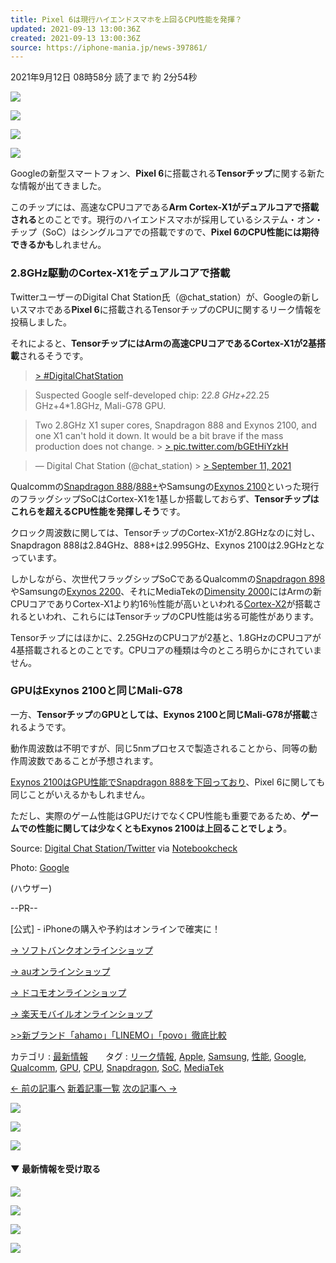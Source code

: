 ```yaml
---
title: Pixel 6は現行ハイエンドスマホを上回るCPU性能を発揮？
updated: 2021-09-13 13:00:36Z
created: 2021-09-13 13:00:36Z
source: https://iphone-mania.jp/news-397861/
---
```


2021年9月12日 08時58分
読了まで 約 2分54秒

[![](https://iphone-mania.jp/wp-content/themes/iphonemania/images/facebook40.png)](http://www.facebook.com/sharer.php?t=Pixel%206%E3%81%AF%E7%8F%BE%E8%A1%8C%E3%83%8F%E3%82%A4%E3%82%A8%E3%83%B3%E3%83%89%E3%82%B9%E3%83%9E%E3%83%9B%E3%82%92%E4%B8%8A%E5%9B%9E%E3%82%8BCPU%E6%80%A7%E8%83%BD%E3%82%92%E7%99%BA%E6%8F%AE%EF%BC%9F&u=https%3A%2F%2Fiphone-mania.jp%2Fnews-397861%2F)

[![](https://iphone-mania.jp/wp-content/themes/iphonemania/images/hanebu_2.png)](http://b.hatena.ne.jp/add?mode=confirm&url=https://iphone-mania.jp/news-397861/)

[![](https://iphone-mania.jp/wp-content/themes/iphonemania/images/pocket.png)](https://getpocket.com/edit?url=https%3A%2F%2Fiphone-mania.jp%2Fnews-397861%2F)

![](https://iphone-mania.jp/uploads/2021/08/Google_Tensor_Image_1UL11rg.max-1000x1000-1-e1628402211144.png)

Googleの新型スマートフォン、**Pixel 6**に搭載される**Tensorチップ**に関する新たな情報が出てきました。

このチップには、高速なCPUコアである**Arm Cortex-X1がデュアルコアで搭載される**とのことです。現行のハイエンドスマホが採用しているシステム・オン・チップ（SoC）はシングルコアでの搭載ですので、**Pixel 6のCPU性能には期待できるかも**しれません。

### 2.8GHz駆動のCortex-X1をデュアルコアで搭載

TwitterユーザーのDigital Chat Station氏（@chat_station）が、Googleの新しいスマホである**Pixel 6**に搭載されるTensorチップのCPUに関するリーク情報を投稿しました。

それによると、**TensorチップにはArmの高速CPUコアであるCortex-X1が2基搭載**されるそうです。

> [> #DigitalChatStation](https://twitter.com/hashtag/DigitalChatStation?src=hash&ref_src=twsrc%5Etfw)

> Suspected Google self-developed chip: 2*2.8 GHz+2*2.25 GHz+4*1.8GHz, Mali-G78 GPU.

> Two 2.8GHz X1 super cores, Snapdragon 888 and Exynos 2100, and one X1 can't hold it down. It would be a bit brave if the mass production does not change. > [> pic.twitter.com/bGEtHiYzkH](https://t.co/bGEtHiYzkH)

> — Digital Chat Station (@chat_station) > [> September 11, 2021](https://twitter.com/chat_station/status/1436634275265138693?ref_src=twsrc%5Etfw)

Qualcommの[Snapdragon 888](https://iphone-mania.jp/news-331971/)/[888+](https://iphone-mania.jp/news-378971/)やSamsungの[Exynos 2100](https://iphone-mania.jp/news-340307/)といった現行のフラッグシップSoCはCortex-X1を1基しか搭載しておらず、**Tensorチップはこれらを超えるCPU性能を発揮しそう**です。

クロック周波数に関しては、TensorチップのCortex-X1が2.8GHzなのに対し、Snapdragon 888は2.84GHz、888+は2.995GHz、Exynos 2100は2.9GHzとなっています。

しかしながら、次世代フラッグシップSoCであるQualcommの[Snapdragon 898](https://iphone-mania.jp/news-385692/)やSamsungの[Exynos 2200](https://iphone-mania.jp/news-397286/)、それにMediaTekの[Dimensity 2000](https://iphone-mania.jp/news-396209/)にはArmの新CPUコアでありCortex-X1より約16％性能が高いといわれる[Cortex-X2](https://iphone-mania.jp/news-370378/)が搭載されるといわれ、これらにはTensorチップのCPU性能は劣る可能性があります。

Tensorチップにはほかに、2.25GHzのCPUコアが2基と、1.8GHzのCPUコアが4基搭載されるとのことです。CPUコアの種類は今のところ明らかにされていません。

### GPUはExynos 2100と同じMali-G78

一方、**Tensorチップ**の**GPUとしては、Exynos 2100と同じMali-G78が搭載**されるようです。

動作周波数は不明ですが、同じ5nmプロセスで製造されることから、同等の動作周波数であることが予想されます。

[Exynos 2100はGPU性能でSnapdragon 888を下回っており](https://iphone-mania.jp/news-342709/)、Pixel 6に関しても同じことがいえるかもしれません。

ただし、実際のゲーム性能はGPUだけでなくCPU性能も重要であるため、**ゲームでの性能に関しては少なくともExynos 2100は上回ることでしょう**。

Source: [Digital Chat Station/Twitter](https://twitter.com/chat_station/status/1436634275265138693) via [Notebookcheck](https://www.notebookcheck.net/Tensor-Details-of-Google-Pixel-6-series-bound-custom-silicon-potentially-revealed-in-new-leak.560784.0.html)

Photo: [Google](https://blog.google/products/pixel/google-tensor-debuts-new-pixel-6-fall/)

(ハウザー)

--PR--

[公式] - iPhoneの購入や予約はオンラインで確実に！

[→ ソフトバンクオンラインショップ](https://ck.jp.ap.valuecommerce.com/servlet/referral?sid=3130518&pid=886819355)

[→ auオンラインショップ](https://ck.jp.ap.valuecommerce.com/servlet/referral?sid=3130518&pid=886819325)

[→ ドコモオンラインショップ](https://ck.jp.ap.valuecommerce.com/servlet/referral?sid=3130518&pid=886819466)

[→ 楽天モバイルオンラインショップ](https://ck.jp.ap.valuecommerce.com/servlet/referral?sid=3130518&pid=887078916)

 [>>新ブランド「ahamo」「LINEMO」「povo」徹底比較](https://iphone-mania.jp/new-plans2021/)

カテゴリ : [最新情報](https://iphone-mania.jp/news/)　　タグ : [リーク情報](https://iphone-mania.jp/tag/leak/), [Apple](https://iphone-mania.jp/tag/apple/), [Samsung](https://iphone-mania.jp/tag/samsung/), [性能](https://iphone-mania.jp/tag/%e6%80%a7%e8%83%bd/), [Google](https://iphone-mania.jp/tag/google/), [Qualcomm](https://iphone-mania.jp/tag/qualcomm/), [GPU](https://iphone-mania.jp/tag/gpu/), [CPU](https://iphone-mania.jp/tag/cpu/), [Snapdragon](https://iphone-mania.jp/tag/snapdragon/), [SoC](https://iphone-mania.jp/tag/soc/), [MediaTek](https://iphone-mania.jp/tag/mediatek/)

[← 前の記事へ](https://iphone-mania.jp/news-397843/)
[新着記事一覧](https://iphone-mania.jp)
[次の記事へ →](https://iphone-mania.jp/news-397633/)

[![](https://iphone-mania.jp/wp-content/themes/iphonemania/images/facebook40.png)](http://www.facebook.com/sharer.php?t=Pixel%206%E3%81%AF%E7%8F%BE%E8%A1%8C%E3%83%8F%E3%82%A4%E3%82%A8%E3%83%B3%E3%83%89%E3%82%B9%E3%83%9E%E3%83%9B%E3%82%92%E4%B8%8A%E5%9B%9E%E3%82%8BCPU%E6%80%A7%E8%83%BD%E3%82%92%E7%99%BA%E6%8F%AE%EF%BC%9F&u=https%3A%2F%2Fiphone-mania.jp%2Fnews-397861%2F)

[![](https://iphone-mania.jp/wp-content/themes/iphonemania/images/hanebu_2.png)](http://b.hatena.ne.jp/add?mode=confirm&url=https://iphone-mania.jp/news-397861/)

 [![](https://iphone-mania.jp/wp-content/themes/iphonemania/images/pocket.png)](https://getpocket.com/edit?url=https%3A%2F%2Fiphone-mania.jp%2Fnews-397861%2F)

#### ▼ 最新情報を受け取る

[![](https://iphone-mania.jp/wp-content/themes/iphonemania/images/single_tw_bt.png)](https://twitter.com/iPhoneMania_jp)

[![](https://iphone-mania.jp/wp-content/themes/iphonemania/images/single_fb_bt.png)](https://www.facebook.com/iphone.mania)

[![](https://iphone-mania.jp/wp-content/themes/iphonemania/images/single_im_bt.png)](https://itunes.apple.com/jp/app/id1375423286?mt=8&uo=8&at=1010lvyt)

[![](https://iphone-mania.jp/wp-content/themes/iphonemania/images/single_fl_bt.png)](http://cloud.feedly.com/#subscription%2Ffeed%2Fhttp%3A%2F%2Fiphone-mania.jp%2Ffeed%2F)